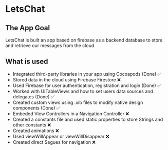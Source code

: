 # LetsChat

## The App Goal

LetsChat is built an app based on firebase as a backend database to store and retrieve our messages from the cloud


## What is used
 * Integrated third-party libraries in your app using Cocoapods  (Done) ✅
 * Stored data in the cloud using Firebase Firestore ❌
 * Used Firebase for user authentication, registration and login (Done) ✅
 * Worked with UITableViews and how to set users data sources and delegates (Done) ✅
 * Created custom views using .xib files to modify native design components (Done) ✅
 * Embeded View Controllers in a Navigation Controller ❌
 * Created a constants file and used static properties to store Strings and other constants ❌
 * Created animations ❌
 * Used viewWillAppear or viewWillDisappear ❌
 * Created direct Segues for navigation ❌
 
